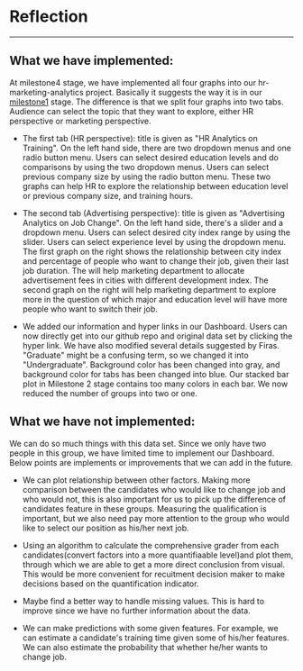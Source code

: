 # Reflection
----
## What we have implemented:

At milestone4 stage, we have implemented all four graphs into our hr-marketing-analytics project. Basically it suggests the way it is in our [milestone1](https://github.com/ubco-mds-2020-labs/dashboard-project-data551_group9/releases/tag/v1.0) stage. The difference is that we split four graphs into two tabs. Audience can select the topic that they want to explore, either HR perspective or marketing perspective. 

- The first tab (HR perspective): title is given as "HR Analytics on Training". On the left hand side, there are two dropdown menus and one radio button menu. Users can select desired education levels and do comparisons by using the two dropdown menus. Users can select previous company size by using the radio button menu. These two graphs can help HR to explore the relationship between education level or previous company size, and training hours. 

- The second tab (Advertising perspective): title is given as "Advertising Analytics on Job Change". On the left hand side, there's a slider and a dropdown menu. Users can select desired city index range by using the slider. Users can select experience level by using the dropdown menu. The first graph on the right shows the relationship between city index and percentage of people who want to change their job, given their last job duration. The will help marketing department to allocate advertisement fees in cities with different development index. The second graph on the right will help marketing department to explore more in the question of which major and education level will have more people who want to switch their job. 

- We added our information and hyper links in our Dashboard. Users can now directly get into our github repo and original data set by clicking the hyper link. We have also modified several details suggested by Firas. "Graduate" might be a confusing term, so we changed it into "Undergraduate". Background color has been changed into gray, and background color for tabs has been changed into blue. Our stacked bar plot in Milestone 2 stage contains too many colors in each bar. We now reduced the number of groups into two or one.

## What we have not implemented:

We can do so much things with this data set. Since we only have two people in this group, we have limited time to implement our Dashboard. Below points are implements or improvements that we can add in the future.

- We can plot relationship between other factors. Making more comparison between the candidates who would like to change job and who would not, this is also important for us to pick up the difference of candidates feature in these groups. Measuring the qualification is important, but we also need pay more attention to the group who would like to select our position as his/her next job.

- Using an algorithm to calculate the comprehensive grader from each candidates(convert factors into a more quantifiaable level)and plot them, through which we are able to get a more direct conclusion from visual. This would be more convenient for recuitment decision maker to make decisions based on the quantification indicator.

- Maybe find a better way to handle missing values. This is hard to improve since we have no further information about the data.

- We can make predictions with some given features. For example, we can estimate a candidate's training time given some of his/her features. We can also estimate the probability that whether he/her wants to change job.